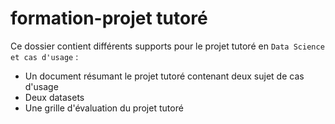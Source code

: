 # formation-projet tutoré

Ce dossier contient différents supports pour le projet tutoré en `Data Science et cas d'usage` : 
- Un document résumant le projet tutoré contenant deux sujet de cas d'usage
- Deux datasets
- Une grille d'évaluation du projet tutoré